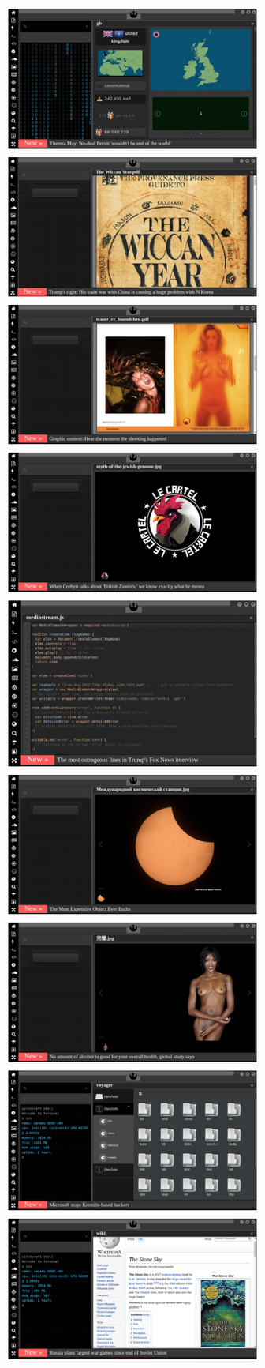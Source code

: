 
[![Image](brexit.png)](https://www.pornhub.com/view_video.php?viewkey=ph5daf2b0666260)
<!--
bkz öz oğlunu sikti sikmedim dedi haber detayı tıklağğğğğğğlağmmmmmm sıcağğğğğğğğğğ
bkz murat öbüç demede ne paylaştı video link geliyoooğğğğğğğğ beyleeeeeeeğğğğğğğğğ
bkz linkler socağ beyler uzaklaşmış olmazzzzzzzzz tıklağ izleğ irdeleğğğğğğğğ
bkz adanada kaynını götten sikerken gelinine yakalandı  tıklağlaplım izleyeğlim 
bkz kızını iki defa sikti bi kere götten bi kere amdan çok zevkliydi dedi linkler geliyo beylerrrrrrr
bkz desti izdivaça katıldı şok şok şok izleğleğim beylerrrrrrr linkler tazeğğğğğğğğğ
bkz antepli çiftin düğününü basan kayınbaba haberi geldiğ beylerrrrrrrr değmesin sıcağğğğğğğ
bkz babalı kızlı tecavüz haber link full rar arşiv geldi beylerrrrrrr linkler tazeğğğğğğğğğ
bkz efenim değmesin sıcak linğğğ babalı tecavüz haberi efenim sıraya geçelim
bkz izmirde boşanmak istemeyen karısını bıçaklayıp götten siken türk link burda tıklağlaım 
bzk çorumnda kaynının götüne bisiklet sokan adam tıklayalım link burda
bkz sakaryada oğlunun pipisini kesen adam link burada izleyelim efenim
bkz baldızına arkadan dayayıp dayamadım diyen adam izleyelim efenim link burda tıklağ izleğ irdeleğ
bkz baldızını sikip baldan datlıydı dayanamadım diyen baba link burda izleyelim efenim
bkz kaynını iki kere sikip sikmedim kucağıma oturdu diyen baba
bkz esra erolda kıza takma yarrak götüren türk
bkz evlenirsek seni günde beş posta sikerim diyen baba
https://eksisozluk.com/abddeki-evlilik-programina-konuk-olan-turk--6522673?a=popular bkz türk oğlu türk
https://www.uludagsozluk.com/k/k%C4%B1z%C4%B1na-tecav%C3%BCz-edip-engelli-birine-y%C4%B1kan-baba/ hehehehe
https://eksisozluk.com/oz-kizini-iki-defa-hamile-birakan-adam--6521882?a=popular bkz ben
bkz kızının sikip sikmedim diyen baba
bkz ahlak bekçiliği maaşları yatmamış diyen ekşici
bkz baldızını sikerken ekşcilere yakalanan adam
bkz ahlak bekçiliği maaşları
bkz babasına sakso çeken kız
bkz baldız baldan tatlıdır diyen adam
bkz üyey babasıyla gizli sikişen kızlar
bkz bütün mahalle tren yaparken izleyen adam
bkz kaynın götten sikip suçu kayınçosuna atan adam
bkz karısının götten sikip size ne lan diyen ahlaksız adam
bkz kaynanasını götten sikip size ne lan diyen adam
bkz kızını götten sikip ekşicileri de böyle sikecem diyen baba
https://www.uludagsozluk.com/k/k%C4%B1z%C4%B1na-tecav%C3%BCz-edip-engelli-birine-y%C4%B1kan-baba/
bkz kamalcıların erkek le kadın arasına girme merakı
bkz bünevver karabulutun cem gafammı gestiyse benimkini kesti size ne amın sıçtıkları demesi
bkz bünevver karabulutun cem karabuluta attığı meşajlar
bkz ak boyların uplamadığı başlıklar
bkz bünevver karabulut cinayetini ısr perdesini koruması
bkz ölülere girmenin daha zevkli olması
bkz bünevver karabuluta girmek özgecan aslana girmemek
bzk futbolcuya entry girerkene göt parmaklamak
bkz mustafa amık doğana entry girerkene ciddileşmek
bkz ölülere entry girerekene heycanlanmak nekrofili olmak
bkz müge amlı vs tangır budundan doğan
bkz bünevver karabulutun cem gafamı gestiyse benimkini kesti size ne demesi
bkz irdelenmesi gereken isimler pedofili nekrofili cinayetler sır perdeleri olması
https://www.uludagsozluk.com/k/murat-a%C4%9F%C4%B1rel-bar%C4%B1%C5%9F-pehlivan-bar%C4%B1%C5%9F-terko%C4%9Flu/&w=bg
https://www.uludagsozluk.com/k/nadira-kadirova/&w=gd bkz münnevver karabulut cinayeti sır perdesi -->

![Image](wiccanyear.png)

[![Image](hearthemoment.png)](http://www.taschen-transfer.com/media/downloads/teaser_ce_buendchen.pdf)

[![Image](myth-of-the-jewish-genome.png)](https://www.merriam-webster.com/dictionary/chromatic)

![Image](mediasource.png)

![Image](ISS.png)

[![Image](完璧.png)](https://www.ibm.com/developerworks/jp/aix/library/au-errnovariable/index.html)

![Image](voyager.png)

![Image](stone-sky.png)


